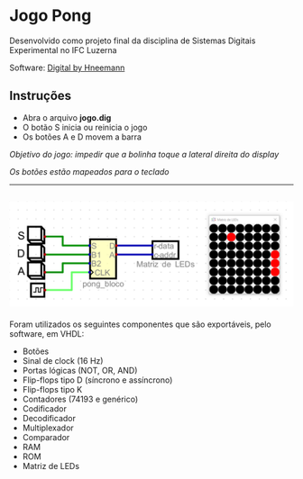 # Jogo Pong

Desenvolvido como projeto final da disciplina de Sistemas Digitais Experimental no IFC Luzerna

Software: [Digital by Hneemann](https://github.com/hneemann/Digital)

## Instruções

- Abra o arquivo **jogo.dig**
- O botão S inicia ou reinicia o jogo
- Os botões A e D movem a barra

*Objetivo do jogo: impedir que a bolinha toque a lateral direita do display*

*Os botões estão mapeados para o teclado*

---
![Imagem do jogo](/pong.png)
--- 

Foram utilizados os seguintes componentes que são exportáveis, pelo software, em VHDL:

- Botões
- Sinal de clock (16 Hz)
- Portas lógicas (NOT, OR, AND)
- Flip-flops tipo D (síncrono e assíncrono)
- Flip-flops tipo K
- Contadores (74193 e genérico)
- Codificador
- Decodificador
- Multiplexador
- Comparador
- RAM
- ROM
- Matriz de LEDs
